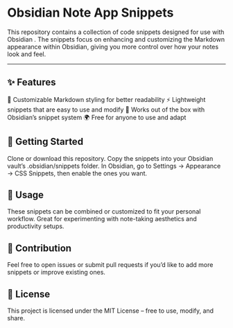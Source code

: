 # Obsidian Note App Snippets

This repository contains a collection of code snippets designed for use with Obsidian
. The snippets focus on enhancing and customizing the Markdown appearance within Obsidian, giving you more control over how your notes look and feel.

---
## ✨ Features

🎨 Customizable Markdown styling for better readability
⚡ Lightweight snippets that are easy to use and modify
📂 Works out of the box with Obsidian’s snippet system
🌍 Free for anyone to use and adapt

## 🚀 Getting Started

Clone or download this repository.
Copy the snippets into your Obsidian vault’s .obsidian/snippets folder.
In Obsidian, go to Settings → Appearance → CSS Snippets, then enable the ones you want.

## 📖 Usage

These snippets can be combined or customized to fit your personal workflow.
Great for experimenting with note-taking aesthetics and productivity setups.

## 🤝 Contribution

Feel free to open issues or submit pull requests if you’d like to add more snippets or improve existing ones.

## 📜 License

This project is licensed under the MIT License – free to use, modify, and share.
